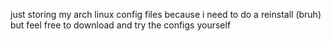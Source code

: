 just storing my arch linux config files because i need to do a reinstall (bruh) but feel free to download and try the configs yourself
